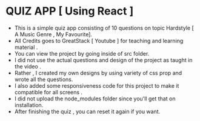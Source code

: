 # QUIZ APP [ Using React ]
  - This is a simple quiz app consisting of 10 questions on topic Hardstyle [ A Music Genre , My Favourite].
  - All Credits goes to GreatStack [ Youtube ] for teaching and learning material .
  - You can view the project by going inside of src folder.
  - I did not use the actual questions and design of the project as taught in the video .
  - Rather , I created my own designs by using variety of css prop and wrote all the questions.
  - I also added some responsiveness code for this project to make it compatible for all screens .
  - I did not upload the node_modules folder since you'll get that on installation.
  - After finishing the quiz , you can reset it again if you want.

